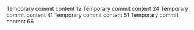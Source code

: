 Temporary commit content 12
Temporary commit content 24
Temporary commit content 41
Temporary commit content 51
Temporary commit content 66
